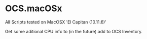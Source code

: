 # OCS.macOSx
All Scripts tested on MacOSX 'El Capitan (10.11.6)'

Get some aditional CPU info to (in the future) add to OCS Inventory.
